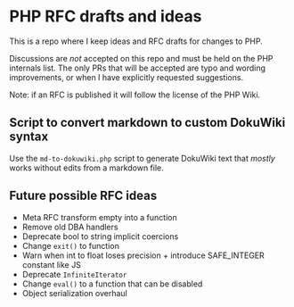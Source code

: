 # PHP RFC drafts and ideas

This is a repo where I keep ideas and RFC drafts for changes to PHP.

Discussions are *not* accepted on this repo and must be held on the PHP internals list.
The only PRs that will be accepted are typo and wording improvements,
or when I have explicitly requested suggestions.

Note: if an RFC is published it will follow the license of the PHP Wiki.

## Script to convert markdown to custom DokuWiki syntax

Use the `md-to-dokuwiki.php` script to generate DokuWiki text that *mostly* works without edits from a markdown file.

##  Future possible RFC ideas

 - Meta RFC transform empty into a function 
 - Remove old DBA handlers
 - Deprecate bool to string implicit coercions
 - Change `exit()` to function
 - Warn when int to float loses precision + introduce SAFE_INTEGER constant like JS
 - Deprecate `InfiniteIterator`
 - Change `eval()` to a function that can be disabled
 - Object serialization overhaul
